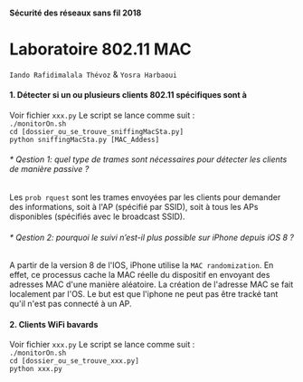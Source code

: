 #### Sécurité des réseaux sans fil 2018
# Laboratoire 802.11 MAC

`Iando Rafidimalala Thévoz` & `Yosra Harbaoui`

#### 1. Détecter si un ou plusieurs clients 802.11 spécifiques sont à
Voir fichier `xxx.py`
Le script se lance comme suit :  
`./monitorOn.sh`  
`cd [dossier_ou_se_trouve_sniffingMacSta.py]`  
`python sniffingMacSta.py [MAC_Addess]`
###### * Qestion 1: quel type de trames sont nécessaires pour détecter les clients de manière passive ?
Les `prob rquest` sont les trames envoyées par les clients pour demander des informations, soit à l'AP (spécifié par SSID), soit à tous les APs disponibles (spécifiés avec le broadcast SSID).  
###### * Qestion 2: pourquoi le suivi n’est-il plus possible sur iPhone depuis iOS 8 ?

A partir de la version 8 de l'IOS, iPhone utilise la `MAC randomization`. En effet, ce processus cache la MAC réelle du dispositif en envoyant des adresses MAC d'une manière aléatoire. La création de l'adresse MAC se fait localement par l'OS. Le but est que l'iphone ne peut pas être tracké tant qu'il n'est pas connecté à un AP.   


#### 2. Clients WiFi bavards
Voir fichier `xxx.py`
Le script se lance comme suit :  
`./monitorOn.sh`  
`cd [dossier_ou_se_trouve_xxx.py]`  
`python xxx.py`
